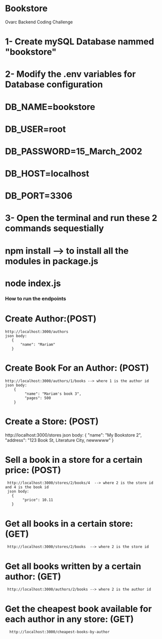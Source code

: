 # Bookstore
 Ovarc Backend Coding Challenge

# 1- Create mySQL Database nammed "bookstore"
# 2- Modify the .env variables for Database configuration
   # DB_NAME=bookstore
   # DB_USER=root
   # DB_PASSWORD=15_March_2002
   # DB_HOST=localhost
   # DB_PORT=3306
# 3- Open the terminal and run these 2 commands sequestially
   # npm install --> to install all the modules in package.js
   # node index.js

### How to run the endpoints
  # Create Author:(POST)
    http://localhost:3000/authors
    json body:
       {
           "name": "Mariam"
       }
  # Create Book For an Author: (POST)
    http://localhost:3000/authors/1/books --> where 1 is the author id
    json body: 
        {
             "name": "Mariam's book 3",
             "pages": 500
        }

  # Create a Store: (POST)
   http://localhost:3000/stores
   json body: 
       {
            "name": "My Bookstore 2",
            "address": "123 Book St, Literature City, newwwww"
       }
 #  Sell a book in a store for a certain price: (POST)
     http://localhost:3000/stores/2/books/4  --> where 2 is the store id and 4 is the book id
     json body:
       {
            "price": 10.11
       }
 #  Get all books in a certain store: (GET)
     http://localhost:3000/stores/2/books  --> where 2 is the store id

 #   Get all books written by a certain author: (GET)
     http://localhost:3000/authors/2/books --> where 2 is the author id

 #   Get the cheapest book available for each author in any store: (GET)
      http://localhost:3000/cheapest-books-by-author
     